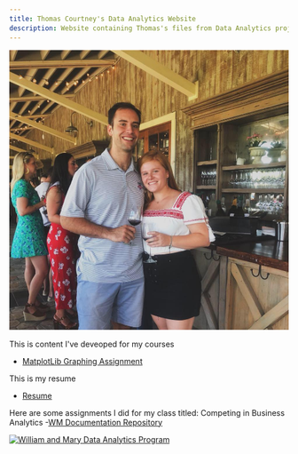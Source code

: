 ```yaml
---
title: Thomas Courtney's Data Analytics Website
description: Website containing Thomas's files from Data Analytics projects
---
```


![My Picture](pics/TCCC.jpg)

This is content I've deveoped for my courses
- [MatplotLib Graphing Assignment](/MatplotLib/index.md)

This is my resume
- [Resume](/Resume/index.md)


Here are some assignments I did for my class titled: Competing in Business Analytics
-[WM Documentation Repository](https://github.com/tpcourtneywm/williamandmarydocumentation)

[![William and Mary Data Analytics Program](https://img.youtube.com/vi/UTtg_NwdGhc/0.jpg)](https://www.youtube.com/watch?v=UTtg_NwdGhc)
